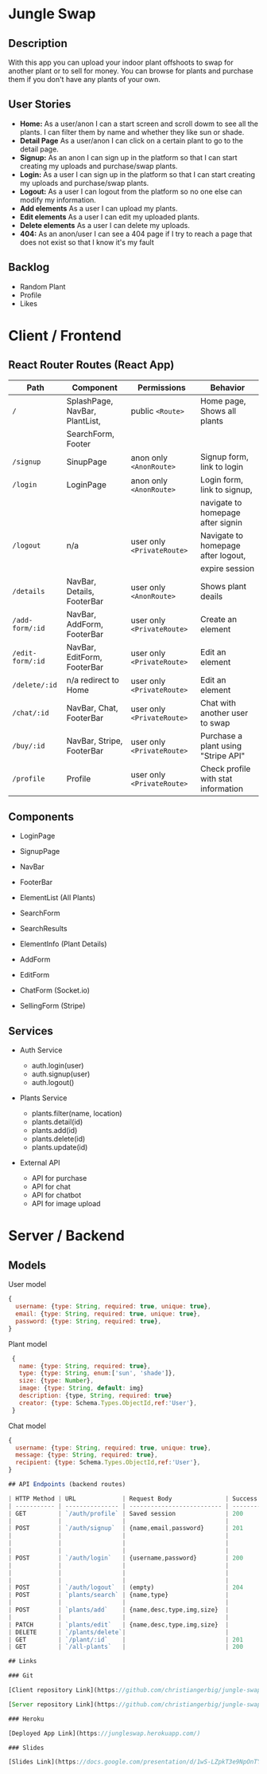 # Jungle Swap

## Description

With this app you can upload your indoor plant offshoots to swap for another plant or to sell for money. You can browse for plants and purchase them if you don't have any plants of your own.

## User Stories

- **Home:** As a user/anon I can a start screen and scroll dowm to see all the plants. I can filter them by name and whether they like sun or shade.
- **Detail Page** As a user/anon I can click on a certain plant to go to the detail page.
- **Signup:** As an anon I can sign up in the platform so that I can start creating my uploads and purchase/swap plants.
- **Login:** As a user I can sign up in the platform so that I can start creating my uploads and purchase/swap plants.
- **Logout:** As a user I can logout from the platform so no one else can modify my information.
- **Add elements** As a user I can upload my plants. 
- **Edit elements** As a user I can edit my uploaded plants.
- **Delete elements** As a user I can delete my uploads.
- **404:** As an anon/user I can see a 404 page if I try to reach a page that does not exist so that I know it's my fault

## Backlog
- Random Plant
- Profile
- Likes

# Client / Frontend

## React Router Routes (React App)
| Path                      | Component                      | Permissions                | Behavior                            |
| ------------------------- | ------------------------------ | ---------------------------| ----------------------------------- |
| `/`                       | SplashPage, NavBar, PlantList, | public    `<Route>`        | Home page, Shows all plants         |
|                           | SearchForm, Footer             |                            |                                     |
| `/signup`                 | SinupPage                      | anon only  `<AnonRoute>`   | Signup form, link to login          ||                           |                                |                            | navigate to homepage after signup   |
| `/login`                  | LoginPage                      | anon only `<AnonRoute>`    | Login form, link to signup,         |
|                           |                                |                            | navigate to homepage after signin   |
| `/logout`                 | n/a                            | user only `<PrivateRoute>` | Navigate to homepage after logout,  |
|                           |                                |                            | expire session                      |
| `/details`                | NavBar, Details, FooterBar     | user only `<AnonRoute>`    | Shows plant deails                  |
| `/add-form/:id`           | NavBar, AddForm, FooterBar     | user only `<PrivateRoute>` | Create an element                   |
| `/edit-form/:id`          | NavBar, EditForm, FooterBar    | user only `<PrivateRoute>` | Edit an element                     |
| `/delete/:id`             | n/a redirect to Home           | user only `<PrivateRoute>` | Edit an element                     |
| `/chat/:id`               | NavBar, Chat, FooterBar        | user only `<PrivateRoute>` | Chat with another user to swap      |
| `/buy/:id`                | NavBar, Stripe, FooterBar      | user only `<PrivateRoute>` | Purchase a plant using "Stripe API" |
| `/profile`                | Profile                        | user only `<PrivateRoute>` | Check profile with stat information |
          

## Components

- LoginPage

- SignupPage

- NavBar

- FooterBar

- ElementList (All Plants)

- SearchForm

- SearchResults

- ElementInfo (Plant Details)

- AddForm

- EditForm

- ChatForm (Socket.io)

- SellingForm (Stripe)

## Services

- Auth Service
  - auth.login(user)
  - auth.signup(user)
  - auth.logout()

- Plants Service
  - plants.filter(name, location) 
  - plants.detail(id)
  - plants.add(id)
  - plants.delete(id)
  - plants.update(id)
  
- External API
  - API for purchase
  - API for chat
  - API for chatbot
  - API for image upload

# Server / Backend

## Models

User model

```javascript
{
  username: {type: String, required: true, unique: true},
  email: {type: String, required: true, unique: true},
  password: {type: String, required: true},
}
```

Plant model

```javascript
 {
   name: {type: String, required: true},
   type: {type: String, enum:['sun', 'shade']},
   size: {type: Number},
   image: {type: String, default: img}
   description: {type, String, required: true}
   creator: {type: Schema.Types.ObjectId,ref:'User'},
 }
```

Chat model

```javascript
{
  username: {type: String, required: true, unique: true},
  message: {type: String, required: true},
  recipient: {type: Schema.Types.ObjectId,ref:'User'},
}

## API Endpoints (backend routes)

| HTTP Method | URL             | Request Body               | Success status | Error Status | Description                      |
| ----------- | --------------- | -------------------------- | -------------- | ------------ | -------------------------------- |
| GET         | `/auth/profile` | Saved session              | 200            | 404          | Check if user is logged in and   |
|             |                 |                            |                |              | return to profile page           |
| POST        | `/auth/signup`  | {name,email,password}      | 201            | 404          | Checks if fields not empty (422) |
|             |                 |                            |                |              | and user not exists (409), then  |
|             |                 |                            |                |              | create user with encrypted pass- |
|             |                 |                            |                |              | word, and store user in session  |
| POST        | `/auth/login`   | {username,password}        | 200            | 401          | Checks if fields not empty (422),|
|             |                 |                            |                |              | if user exists (404), and if     |
|             |                 |                            |                |              | password matches (404), then     |
|             |                 |                            |                |              | stores user in session           |
| POST        | `/auth/logout`  | (empty)                    | 204            | 400          | Logs out the user                |
| POST        | `plants/search` | {name,type}                |                | 400          | Add new backlog element and add  |
|             |                 |                            |                |              | to user                          |
| POST        | `plants/add`    | {name,desc,type,img,size}  |                | 400          | Add new backlog element and add  |
|             |                 |                            |                |              | to user                          |
| PATCH       | `plants/edit`   | {name,desc,type,img,size}  |                | 400          | Update element and add to list   |
| DELETE      | `/plants/delete`|                            |                | 400          | Show plants elements             |
| GET         | `/plant/:id`    |                            | 201            | 400          | Show specific element            |
| GET         | `/all-plants`   |                            | 200            | 400          | edit element                     |

## Links

### Git

[Client repository Link](https://github.com/christiangerbig/jungle-swap-client)

[Server repository Link](https://github.com/christiangerbig/jungle-swap-server)

### Heroku

[Deployed App Link](https://jungleswap.herokuapp.com/)

### Slides

[Slides Link](https://docs.google.com/presentation/d/1wS-LZpkT3e9NpOnTY1zfjTD6m7hIQNspoF00dOOaNIE/edit#slide=id.gc6f59039d_0_0)